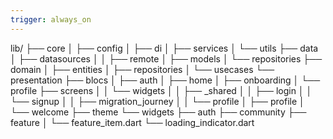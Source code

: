 ```yaml
---
trigger: always_on
---
```


lib/
├── core
│   ├── config
│   ├── di
│   ├── services
│   └── utils
├── data
│   ├── datasources
│   │   ├── remote
│   ├── models
│   └── repositories
├── domain
│   ├── entities
│   ├── repositories
│   └── usecases
└── presentation
    ├── blocs
    │   ├── auth
    │   ├── home
    │   ├── onboarding
    │   └── profile
    ├── screens
    │   │   └── widgets
    │   │       ├── _shared
    │   │       ├── login
    │   │       └── signup
    │   │       ├── migration_journey
    │   │       └── profile
    │   ├── profile
    │   └── welcome
    ├── theme
    └── widgets
        ├── auth
        ├── community
        ├── feature
        │   └── feature_item.dart
        └── loading_indicator.dart